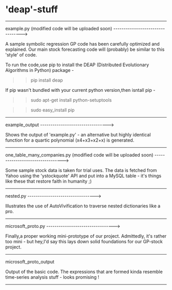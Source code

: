 # 'deap'-stuff

---------------------------------------------------------------------------------------------------------------------------------
example.py (modified code will be uploaded soon) --------------------------------->

A sample symbolic regression GP code has been carefully optimized and explained. Our main stock forecasting code will (probably) be similar to this 'style' of code.

To run the code,use pip to install the DEAP (Distributed Evolutionary Algorithms in Python) package -
>> pip install deap


If pip wasn't bundled with your current python version,then isntall pip -
>> sudo apt-get install python-setuptools

>> sudo easy_install pip


---------------------------------------------------------------------------------------------------------------------------------
example_output --------------------------------->

Shows the output of 'example.py' - an alternative but highly identical function for a quartic polynomial (x4+x3+x2+x) is generated.


---------------------------------------------------------------------------------------------------------------------------------
one_table_many_companies.py (modified code will be uploaded soon) --------------------------------->

Some sample stock data is taken for trial uses. The data is fetched from Yahoo using the 'ystockquote' API and put into a MySQL table - it's things like these that restore faith in humanity ;)


---------------------------------------------------------------------------------------------------------------------------------
nested.py --------------------------------->

Illustrates the use of AutoVivification to traverse nested dictionaries like a pro.

---------------------------------------------------------------------------------------------------------------------------------
microsoft_proto.py --------------------------------->

Finally,a proper working mini-prototype of our project. Admittedly, it's rather too mini - but hey,I'd say this lays down solid foundations for our GP-stock project.



---------------------------------------------------------------------------------------------------------------------------------
microsoft_proto_output

Output of the basic code. The expressions that are formed kinda resemble time-series analysis stuff - looks promising !


---------------------------------------------------------------------------------------------------------------------------------

